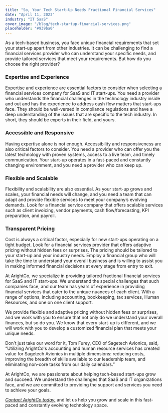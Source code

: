 ```yaml
---
title: "So, Your Tech Start-Up Needs Fractional Financial Services"
date: "April 11, 2023"
industry: "IT SaaS"
cover_image: "/blog/tech-startup-financial-services.png"
placeholder: "#939ba0"
---
```


As a tech-based business, you face unique financial requirements that set your start-up apart from other industries. It can be challenging to find a financial services provider who can understand your specific needs, and provide tailored services that meet your requirements. But how do you choose the right provider?

### Expertise and Experience

Expertise and experience are essential factors to consider when selecting a financial services company for SaaS and IT start-ups. You need a provider who understands the financial challenges in the technology industry inside and out and has the experience to address cash flow matters that start-ups face. They should be well-versed in compliance regulations and have a deep understanding of the issues that are specific to the tech industry. In short, they should be experts in their field, and yours.

### Accessible and Responsive

Having expertise alone is not enough. Accessibility and responsiveness are also critical factors to consider. You need a provider who can offer you the latest technology with proven systems, access to a live team, and timely communication. Your start-up operates in a fast-paced and constantly changing environment, and you need a provider who can keep up.

### Flexible and Scalable

Flexibility and scalability are also essential. As your start-up grows and scales, your financial needs will change, and you need a team that can adapt and provide flexible services to meet your company’s evolving demands. Look for a financial service company that offers scalable services such as client invoicing, vendor payments, cash flow/forecasting, KPI preparation, and payroll.

### Transparent Pricing

Cost is always a critical factor, especially for new start-ups operating on a tight budget. Look for a financial services provider that offers adaptive pricing without hidden fees or surprises. The pricing should be tailored to your start-up and your industry needs. Employ a financial group who will take the time to understand your overall business and is willing to assist you in making informed financial decisions at every stage from entry to exit.

At ArightCo, we specialize in providing tailored fractional financial services for SaaS and IT start-ups. We understand the special challenges that such companies face, and our team has years of experience in providing financial services that cater to the unique nuances of each client. With a range of options, including accounting, bookkeeping, tax services, Human Resources, and one on one client support.

We provide flexible and adaptive pricing without hidden fees or surprises, and we work with you to ensure that not only do we understand your overall finances, but so do you. We know that every start-up is different, and we will work with you to develop a customized financial plan that meets your unique needs.

Don't just take our word for it, Tom Furey, CEO of Sagetech Avionics, said, “Utilizing ArightCo's accounting and human resource services has created value for Sagetech Avionics in multiple dimensions: reducing costs, improving the breadth of skills available to our leadership team, and eliminating non-core tasks from our daily calendars.”

At ArightCo, we are passionate about helping tech-based start-ups grow and succeed. We understand the challenges that SaaS and IT organizations face, and we are committed to providing the support and services you need to achieve your goals.

_[Contact ArightCo today,](https://www.arightco.com/contact-us)_ and let us help you grow and scale in this fast-paced and constantly evolving technology space.
